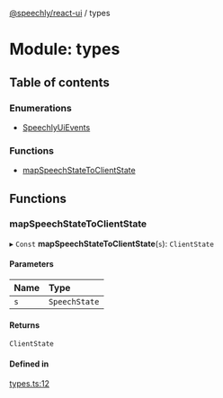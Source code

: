 [@speechly/react-ui](../README.md) / types

# Module: types

## Table of contents

### Enumerations

- [SpeechlyUiEvents](../enums/types.SpeechlyUiEvents.md)

### Functions

- [mapSpeechStateToClientState](types.md#mapspeechstatetoclientstate)

## Functions

### mapSpeechStateToClientState

▸ `Const` **mapSpeechStateToClientState**(`s`): `ClientState`

#### Parameters

| Name | Type |
| :------ | :------ |
| `s` | `SpeechState` |

#### Returns

`ClientState`

#### Defined in

[types.ts:12](https://github.com/speechly/react-ui/blob/0e8081b/src/types.ts#L12)
